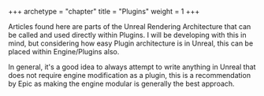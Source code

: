 +++
archetype = "chapter"
title = "Plugins"
weight = 1
+++

Articles found here are parts of the Unreal Rendering Architecture that can be called and used directly within Plugins. I will be developing with this in mind, but considering how easy Plugin architecture is in Unreal, this can be placed within Engine/Plugins also. 

In general, it's a good idea to always attempt to write anything in Unreal that does not require engine modification as a plugin, this is a recommendation by Epic as making the engine modular is generally the best approach.

